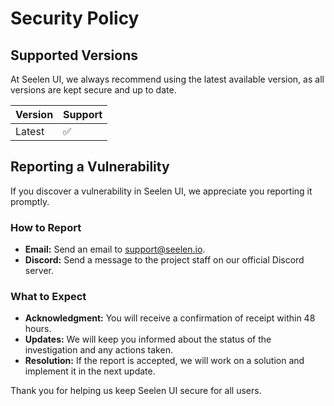 # Security Policy

## Supported Versions

At Seelen UI, we always recommend using the latest available version, as all versions are kept secure and up to date.

| Version  | Support        |
| -------- | -------------- |
| Latest   | :white_check_mark: |

## Reporting a Vulnerability

If you discover a vulnerability in Seelen UI, we appreciate you reporting it promptly.

### How to Report

- **Email:** Send an email to [support@seelen.io](mailto:support@seelen.io).
- **Discord:** Send a message to the project staff on our official Discord server.

### What to Expect

- **Acknowledgment:** You will receive a confirmation of receipt within 48 hours.
- **Updates:** We will keep you informed about the status of the investigation and any actions taken.
- **Resolution:** If the report is accepted, we will work on a solution and implement it in the next update.

Thank you for helping us keep Seelen UI secure for all users.
